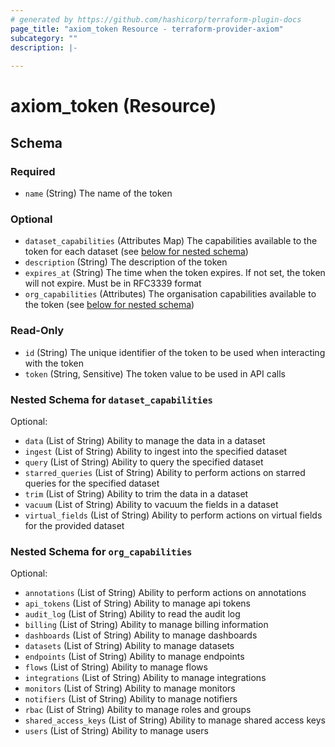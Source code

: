 ```yaml
---
# generated by https://github.com/hashicorp/terraform-plugin-docs
page_title: "axiom_token Resource - terraform-provider-axiom"
subcategory: ""
description: |-
  
---
```


# axiom_token (Resource)





<!-- schema generated by tfplugindocs -->
## Schema

### Required

- `name` (String) The name of the token

### Optional

- `dataset_capabilities` (Attributes Map) The capabilities available to the token for each dataset (see [below for nested schema](#nestedatt--dataset_capabilities))
- `description` (String) The description of the token
- `expires_at` (String) The time when the token expires. If not set, the token will not expire. Must be in RFC3339 format
- `org_capabilities` (Attributes) The organisation capabilities available to the token (see [below for nested schema](#nestedatt--org_capabilities))

### Read-Only

- `id` (String) The unique identifier of the token to be used when interacting with the token
- `token` (String, Sensitive) The token value to be used in API calls

<a id="nestedatt--dataset_capabilities"></a>
### Nested Schema for `dataset_capabilities`

Optional:

- `data` (List of String) Ability to manage the data in a dataset
- `ingest` (List of String) Ability to ingest into the specified dataset
- `query` (List of String) Ability to query the specified dataset
- `starred_queries` (List of String) Ability to perform actions on starred queries for the specified dataset
- `trim` (List of String) Ability to trim the data in a dataset
- `vacuum` (List of String) Ability to vacuum the fields in a dataset
- `virtual_fields` (List of String) Ability to perform actions on virtual fields for the provided dataset


<a id="nestedatt--org_capabilities"></a>
### Nested Schema for `org_capabilities`

Optional:

- `annotations` (List of String) Ability to perform actions on annotations
- `api_tokens` (List of String) Ability to manage api tokens
- `audit_log` (List of String) Ability to read the audit log
- `billing` (List of String) Ability to manage billing information
- `dashboards` (List of String) Ability to manage dashboards
- `datasets` (List of String) Ability to manage datasets
- `endpoints` (List of String) Ability to manage endpoints
- `flows` (List of String) Ability to manage flows
- `integrations` (List of String) Ability to manage integrations
- `monitors` (List of String) Ability to manage monitors
- `notifiers` (List of String) Ability to manage notifiers
- `rbac` (List of String) Ability to manage roles and groups
- `shared_access_keys` (List of String) Ability to manage shared access keys
- `users` (List of String) Ability to manage users
